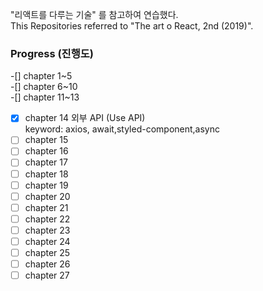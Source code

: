 "리액트를 다루는 기술" 를 참고하여 연습했다.<br>
This Repositories referred to "The art o React, 2nd (2019)".<br>


### Progress (진행도)
-[] chapter 1~5<br>
-[] chapter 6~10<br>
-[] chapter 11~13<br>
-[x] chapter 14 외부 API  (Use API) <br>
keyword: axios, await,styled-component,async <br>
-[ ] chapter 15<br>
-[ ] chapter 16<br>
-[ ] chapter 17<br>
-[ ] chapter 18<br>
-[ ] chapter 19<br>
-[ ] chapter 20<br>
-[ ] chapter 21<br>
-[ ] chapter 22<br>
-[ ] chapter 23<br>
-[ ] chapter 24<br>
-[ ] chapter 25<br>
-[ ] chapter 26<br>
-[ ] chapter 27<br>
